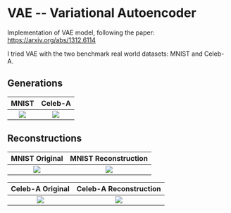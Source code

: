 # VAE -- Variational Autoencoder

Implementation of VAE model, following the paper: https://arxiv.org/abs/1312.6114

I tried VAE with the two benchmark real world datasets: MNIST and Celeb-A.

## Generations

MNIST            |  Celeb-A
:-------------------------:|:-------------------------: 
![](https://github.com/PrateekMunjal/VAE/blob/master/MNIST/generations.gif)  |  ![](https://github.com/PrateekMunjal/VAE/blob/master/celebA/generations.gif)

## Reconstructions

MNIST Original            |  MNIST Reconstruction
:-------------------------:|:-------------------------: 
![](https://github.com/PrateekMunjal/VAE/blob/master/MNIST/op-real/original_new_vae-95.png)  |  ![](https://github.com/PrateekMunjal/VAE/blob/master/MNIST/op-recons/reconstructed_new_vae-95.png)

Celeb-A Original            |  Celeb-A Reconstruction
:-------------------------:|:-------------------------: 
![](https://github.com/PrateekMunjal/VAE/blob/master/celebA/op-real/orig-img-8.png)  |  ![](https://github.com/PrateekMunjal/VAE/blob/master/celebA/op-recons/recons-img-8.png)

